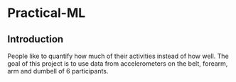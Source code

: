 # Practical-ML
## Introduction  
People like to quantify how much of their activities instead of how well. The goal of this project is to use data from accelerometers on the belt, forearm, arm and dumbell of 6 participants.

